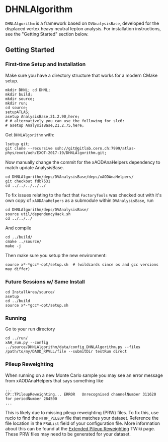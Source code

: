 # DHNLAlgorithm

`DHNLAlgorithm` is a framework based on `DVAnalysisBase`, 
developed for the displaced vertex heavy neutral lepton analysis. 
For installation instructions, see the "Getting Started" section below.

## Getting Started

### First-time Setup and Installation

Make sure you have a directory structure that works for a modern CMake setup.

```
mkdir DHNL; cd DHNL; 
mkdir build; 
mkdir source; 
mkdir run; 
cd source;
setupATLAS;
asetup AnalysisBase,21.2.90,here;
# # alternatively you can use the following for slc6:
# asetup AnalysisBase,21.2.75,here;
```

Get `DHNLAlgorithm` with:

```
lsetup git; 
git clone --recursive ssh://git@gitlab.cern.ch:7999/atlas-phys/exot/ueh/EXOT-2017-19/DHNLAlgorithm.git;
```

Now manually change the commit for the xAODAnaHelpers dependency to match update AnalysisBase.
```
cd DHNLAlgorithm/deps/DVAnalysisBase/deps/xAODAnaHelpers/
git checkout fdb7531
cd ../../../../../
```

To fix issues relating to the fact that `FactoryTools` was checked out with it's own copy of `xAODAnaHelpers` as a submodule within `DVAnalysisBase`, run
```
cd DHNLAlgorithm/deps/DVAnalysisBase/
source util/dependencyHack.sh
cd ../../../
```

And compile

```
cd ../build/
cmake ../source/
make -j
```

Then make sure you setup the new environment:

```
source x*-*gcc*-opt/setup.sh  # (wildcards since os and gcc versions may differ)
```

### Future Sessions w/ Same Install

```
cd InstallArea/source/
asetup
cd ../build
source x*-*gcc*-opt/setup.sh 
```
### Running

Go to your run directory

```
cd ../run/
xAH_run.py --config ../source/DHNLAlgorithm/data/config_DHNLAlgorithm.py --files /path/to/my/DAOD_RPVLL/file --submitDir testRun direct
```

### Pileup Reweighting

When running on a new Monte Carlo sample you may see an error message from xAODAnaHelpers that says something like

```
...
CP::TPileupReweighting... ERROR   Unrecognised channelNumber 311620 for periodNumber 284500
...
```
This is likely due to missing pileup reweighting (PRW) files.
To fix this, use rucio to find the `NTUP_PILEUP` file that matches your dataset.
Reference the file location in the `PRWList` field of your configuration file.
More information about this can be found at the [Extended Pileup Reweighting](https://twiki.cern.ch/twiki/bin/view/AtlasProtected/ExtendedPileupReweighting) TWiki page.
These PRW files may need to be generated for your dataset.


